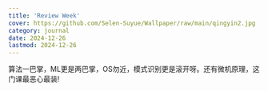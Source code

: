 ```yaml
---
title: 'Review Week'
cover: https://github.com/Selen-Suyue/Wallpaper/raw/main/qingyin2.jpg
category: journal
date: 2024-12-26
lastmod: 2024-12-26
---
```


算法一巴掌，ML更是两巴掌，OS勿近，模式识别更是滚开呀。还有微机原理，这门课最恶心最装!
